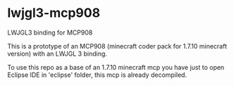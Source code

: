 # lwjgl3-mcp908
LWJGL3 binding for MCP908

This is a prototype of an MCP908 (minecraft coder pack for 1.7.10 minecraft version) with an LWJGL 3 binding.

To use this repo as a base of an 1.7.10 minecraft mcp you have just to open Eclipse IDE in 'eclipse' folder, this mcp is already decompiled.
